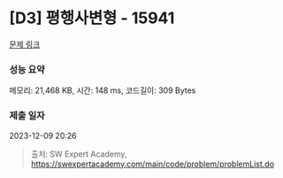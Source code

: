 # [D3] 평행사변형 - 15941 

[문제 링크](https://swexpertacademy.com/main/code/problem/problemDetail.do?contestProbId=AYVgOZEKOpcDFAQK) 

### 성능 요약

메모리: 21,468 KB, 시간: 148 ms, 코드길이: 309 Bytes

### 제출 일자

2023-12-09 20:26



> 출처: SW Expert Academy, https://swexpertacademy.com/main/code/problem/problemList.do